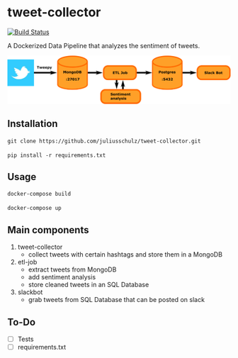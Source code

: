 # tweet-collector

[![Build Status](https://travis-ci.org/juliusschulz/tweet-collector.svg?branch=master)](https://travis-ci.org/juliusschulz/tweet-collector)

A Dockerized Data Pipeline that analyzes the sentiment of tweets.


![pipeline_structure](pipeline_structure.png)

## Installation
```
git clone https://github.com/juliusschulz/tweet-collector.git

pip install -r requirements.txt
```
## Usage
```
docker-compose build

docker-compose up
```

## Main components
1. tweet-collector
     - collect tweets with certain hashtags and store them in a MongoDB
2. etl-job
     - extract tweets from MongoDB
     - add sentiment analysis
     - store cleaned tweets in an SQL Database
3. slackbot
     - grab tweets from SQL Database that can be posted on slack

## To-Do
- [ ] Tests
- [ ] requirements.txt

